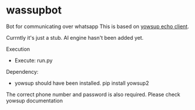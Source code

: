 # wassupbot
Bot for communicating over whatsapp
This is based on [yowsup echo client](https://github.com/tgalal/yowsup/wiki/Sample-Application). 


Currntly it's just a stub. AI engine hasn't been added yet.


Execution
- Execute: run.py 

Dependency: 
- yowsup should have been installed. pip install yowsup2

The correct phone number and password is also required. Please check yowsup documentation

